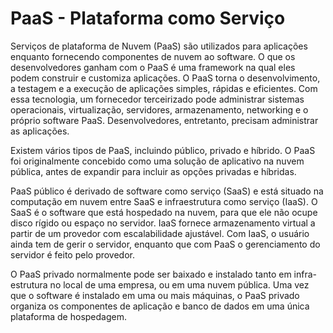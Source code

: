 # PaaS - Plataforma como Serviço

Serviços de plataforma de Nuvem (PaaS) são utilizados para aplicações enquanto fornecendo componentes de nuvem ao software. O que os desenvolvedores ganham com o PaaS é uma framework na qual eles podem construir e customiza aplicações. O PaaS torna o desenvolvimento, a testagem e a execução de aplicações simples, rápidas e eficientes. Com essa tecnologia, um fornecedor terceirizado pode administrar sistemas operacionais, virtualização, servidores, armazenamento, networking e o próprio software PaaS. Desenvolvedores, entretanto, precisam administrar as aplicações.

Existem vários tipos de PaaS, incluindo público, privado e híbrido. O PaaS foi originalmente concebido como uma solução de aplicativo na nuvem pública, antes de expandir para incluir as opções privadas e híbridas.

PaaS público é derivado de software como serviço (SaaS) e está situado na computação em nuvem entre SaaS e infraestrutura como serviço (IaaS). O SaaS é o software que está hospedado na nuvem, para que ele não ocupe disco rígido ou espaço no servidor. IaaS fornece armazenamento virtual a partir de um provedor com escalabilidade ajustável. Com IaaS, o usuário ainda tem de gerir o servidor, enquanto que com PaaS o gerenciamento do servidor é feito pelo provedor.

O PaaS privado normalmente pode ser baixado e instalado tanto em infra-estrutura no local de uma empresa, ou em uma nuvem pública. Uma vez que o software é instalado em uma ou mais máquinas, o PaaS privado organiza os componentes de aplicação e banco de dados em uma única plataforma de hospedagem.
